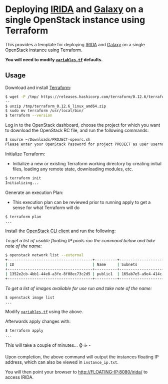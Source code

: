 # Deploying [IRIDA](https://www.irida.ca/) and [Galaxy](https://galaxyproject.org/) on a single OpenStack instance using Terraform

This provides a template for deploying [IRIDA](https://www.irida.ca/) and [Galaxy](https://galaxyproject.org/) on a single OpenStack instance using Terraform.

**You will need to modify [`variables.tf`](./variables.tf) defaults.**

## Usage

Download and install [Terraform](https://www.terraform.io/downloads.html):

```sh
$ wget -P /tmp/ https://releases.hashicorp.com/terraform/0.12.6/terraform_0.12.6_linux_amd64.zip
--
$ unzip /tmp/terraform_0.12.6_linux_amd64.zip
$ sudo mv terraform /usr/local/bin/
$ terraform --version
```

Log in to the OpenStack dashboard, choose the project for which you want to download the OpenStack RC file, and run the following commands:

```sh
$ source ~/Downloads/PROJECT-openrc.sh
Please enter your OpenStack Password for project PROJECT as user username:
```

Initialize Terraform:

- Initialize a new or existing Terraform working directory by creating
  initial files, loading any remote state, downloading modules, etc.

```sh
$ terraform init
Initializing...
```

Generate an execution Plan:

- This execution plan can be reviewed prior to running apply to get a sense for what Terraform will do

```sh
$ terraform plan
...
```

Install the [OpenStack CLI client](https://docs.openstack.org/newton/user-guide/common/cli-install-openstack-command-line-clients.html) and run the following:

_To get a list of usable floating IP pools run the command below and take note of the name:_

```sh
$ openstack network list --external
+--------------------------------------+----------+--------------------------------------+
| ID                                   | Name     | Subnets                              |
+--------------------------------------+----------+--------------------------------------+
| 1352e2cb-4bb1-44e8-a3fe-8f08ec73c2d5 | public1  | 165ab7e5-a9e4-414c-8cac-88cc127453f3 |
+--------------------------------------+----------+--------------------------------------+

```

_To get a list of images available for use run and take note of the name:_

```sh
$ openstack image list
...
```

Modify [`variables.tf`](./variables.tf) using the above.

Afterwards apply changes with:

```sh
$ terraform apply
...
```

This will take a couple of minutes... :watch: :coffee: -

Upon completion, the above command will output the instances floating IP address, which can also be viewed in `instance_ip.txt`.

You will then point your browser to [http://FLOATING-IP:8080/irida/](http://FLOATING-IP:8080/irida/) to access IRIDA.
